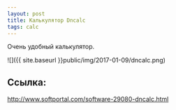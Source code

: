 ```yaml
---
layout: post
title: Калькулятор Dncalc
tags: calc
---
```


Очень удобный калькулятор.

![]({{ site.baseurl }}public/img/2017-01-09/dncalc.png)

## Ссылка:
http://www.softportal.com/software-29080-dncalc.html